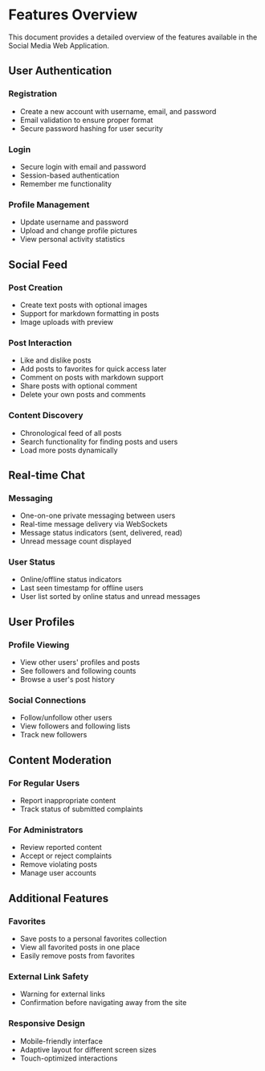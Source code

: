 # Features Overview

This document provides a detailed overview of the features available in the Social Media Web Application.

## User Authentication

### Registration
- Create a new account with username, email, and password
- Email validation to ensure proper format
- Secure password hashing for user security

### Login
- Secure login with email and password
- Session-based authentication
- Remember me functionality

### Profile Management
- Update username and password
- Upload and change profile pictures
- View personal activity statistics

## Social Feed

### Post Creation
- Create text posts with optional images
- Support for markdown formatting in posts
- Image uploads with preview

### Post Interaction
- Like and dislike posts
- Add posts to favorites for quick access later
- Comment on posts with markdown support
- Share posts with optional comment
- Delete your own posts and comments

### Content Discovery
- Chronological feed of all posts
- Search functionality for finding posts and users
- Load more posts dynamically

## Real-time Chat

### Messaging
- One-on-one private messaging between users
- Real-time message delivery via WebSockets
- Message status indicators (sent, delivered, read)
- Unread message count displayed

### User Status
- Online/offline status indicators
- Last seen timestamp for offline users
- User list sorted by online status and unread messages

## User Profiles

### Profile Viewing
- View other users' profiles and posts
- See followers and following counts
- Browse a user's post history

### Social Connections
- Follow/unfollow other users
- View followers and following lists
- Track new followers

## Content Moderation

### For Regular Users
- Report inappropriate content
- Track status of submitted complaints

### For Administrators
- Review reported content
- Accept or reject complaints
- Remove violating posts
- Manage user accounts

## Additional Features

### Favorites
- Save posts to a personal favorites collection
- View all favorited posts in one place
- Easily remove posts from favorites

### External Link Safety
- Warning for external links
- Confirmation before navigating away from the site

### Responsive Design
- Mobile-friendly interface
- Adaptive layout for different screen sizes
- Touch-optimized interactions